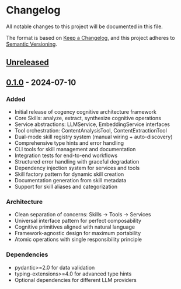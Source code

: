 # Changelog

All notable changes to this project will be documented in this file.

The format is based on [Keep a Changelog](https://keepachangelog.com/en/1.0.0/),
and this project adheres to [Semantic Versioning](https://semver.org/spec/v2.0.0.html).

## [Unreleased]

## [0.1.0] - 2024-07-10

### Added
- Initial release of cogency cognitive architecture framework
- Core Skills: analyze, extract, synthesize cognitive operations
- Service abstractions: LLMService, EmbeddingService interfaces
- Tool orchestration: ContentAnalysisTool, ContentExtractionTool
- Dual-mode skill registry system (manual wiring + auto-discovery)
- Comprehensive type hints and error handling
- CLI tools for skill management and documentation
- Integration tests for end-to-end workflows
- Structured error handling with graceful degradation
- Dependency injection system for services and tools
- Skill factory pattern for dynamic skill creation
- Documentation generation from skill metadata
- Support for skill aliases and categorization

### Architecture
- Clean separation of concerns: Skills → Tools → Services
- Universal interface pattern for perfect composability
- Cognitive primitives aligned with natural language
- Framework-agnostic design for maximum portability
- Atomic operations with single responsibility principle

### Dependencies
- pydantic>=2.0 for data validation
- typing-extensions>=4.0 for advanced type hints
- Optional dependencies for different LLM providers

[Unreleased]: https://github.com/cogencyai/cogency/compare/v0.1.0...HEAD
[0.1.0]: https://github.com/cogencyai/cogency/releases/tag/v0.1.0